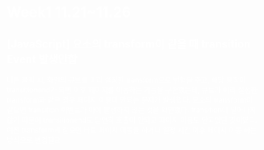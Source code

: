 # <span style="color:white">Week1 11.21~11.26</span>  

## <span style="color:white">[JavaScript] 요소의 transform이 같을 때 transition Event 발생안함</span>  
<span style="color:white">버튼 클릭 시, 화면의 큐브를 미리 설정한 transform으로 변형을 주고, 해당 동작이 transitionend가 되면 이후 페이지를 이동하는 기능을 구현했는데, 큐브가 미리 설정한 transform과 같은 경우 페이지 이동이 안되는 문제가 발생했다. 요소의 transform이 같으면 transition 이벤트가 아예 발생하지 않는 것을 확인했다. transition이 일어나지 않기 때문에 transitionend도 당연히 호출이 안되고 페이지 이동도 안되었던 것이였다. 이전 transform과 같으면 바로 페이지 이동을 하거나 일정 시간 이후 페이지 이동 하는 방식으로 변경필요</span>